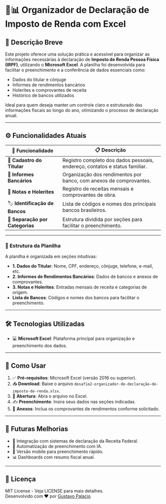 # 🧾📊 Organizador de Declaração de Imposto de Renda com Excel

## 📝 Descrição Breve

Este projeto oferece uma solução prática e acessível para organizar as informações necessárias à declaração de **Imposto de Renda Pessoa Física (IRPF)**, utilizando o **Microsoft Excel**. A planilha foi desenvolvida para facilitar o preenchimento e a conferência de dados essenciais como:

- Dados do titular e cônjuge
- Informes de rendimentos bancários
- Holerites e comprovantes de receita
- Histórico de bancos utilizados

Ideal para quem deseja manter um controle claro e estruturado das informações fiscais ao longo do ano, otimizando o processo de declaração anual.

---

## ⚙️ Funcionalidades Atuais

| 🧩 Funcionalidade                  | 📋 Descrição                                                                 |
|----------------------------------|------------------------------------------------------------------------------|
| 👤 **Cadastro do Titular**        | Registro completo dos dados pessoais, endereço, contatos e status familiar. |
| 🏦 **Informes Bancários**         | Organização dos rendimentos por banco, com anexos de comprovantes.          |
| 📄 **Notas e Holerites**          | Registro de receitas mensais e comprovantes de obra.                        |
| 🏷️ **Identificação de Bancos**    | Lista de códigos e nomes dos principais bancos brasileiros.                 |
| 📁 **Separação por Categorias**   | Estrutura dividida por seções para facilitar o preenchimento.               |

---

### 📂 Estrutura da Planilha

A planilha é organizada em seções intuitivas:

- **1. Dados do Titular**: Nome, CPF, endereço, cônjuge, telefone, e-mail, etc.
- **2. Informes de Rendimentos Bancários**: Dados de bancos e anexos de comprovantes.
- **3. Notas e Holerites**: Entradas mensais de receita e categorias de origem.
- **Lista de Bancos**: Códigos e nomes dos bancos para facilitar o preenchimento.

---

## 🛠️ Tecnologias Utilizadas

- 💻 **Microsoft Excel**: Plataforma principal para organização e preenchimento dos dados.

---

## 🚀 Como Usar

1. ✅ **Pré-requisitos**: Microsoft Excel (versão 2016 ou superior).
2. 📥 **Download**: Baixe o arquivo `desafio2-organizador-de-declaração-de-imposto-de-renda.xlsx`.
3. 📂 **Abertura**: Abra o arquivo no Excel.
4. ✍️ **Preenchimento**: Insira seus dados nas seções indicadas.
5. 📎 **Anexos**: Inclua os comprovantes de rendimentos conforme solicitado.

---

## 🔮 Futuras Melhorias

- 🔗 Integração com sistemas de declaração da Receita Federal.
- 🤖 Automatização de preenchimento com IA.
- 📱 Versão mobile para preenchimento rápido.
- 📊 Dashboards com resumo fiscal anual.

---

## 📄 Licença

MIT License - Veja LICENSE para mais detalhes.  
Desenvolvido com ❤️ por [Gustavo Palacio](https://www.linkedin.com/in/gfpalacio/)